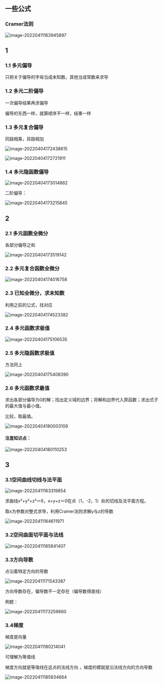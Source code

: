 ## 一些公式

### Cramer法则

![image-20220411163945897](https://s2.loli.net/2022/04/11/IYdBaFD9ey6CSsO.png)





## 1

### 1.1 多元偏导

只把关于偏导的字母当成未知数，其他当成常数来求导



### 1.2 多元二阶偏导

一次偏导结果再求偏导

偏导的东西一样，就算顺序不一样，结果一样



### 1.3 多元复合偏导

同路相乘，异路相加

![image-20220404172438615](https://s2.loli.net/2022/04/04/tweqQ15hkHO84Id.png)

![image-20220404172721911](https://s2.loli.net/2022/04/04/VcLHOxNdtAKFT6n.png)



### 1.4 多元隐函数偏导

![image-20220404173014862](https://s2.loli.net/2022/04/04/pbLQhjfYaTAqO4i.png)

二阶偏导：

![image-20220404173215845](https://s2.loli.net/2022/04/04/cUfdPAB7ehJCjZM.png)



## 2

### 2.1 多元函数全微分

各部分偏导之和

![image-20220404173519142](https://s2.loli.net/2022/04/04/eMjy98nVxZYhsm5.png)



### 2.2 多元复合函数全微分

![image-20220404174016758](https://s2.loli.net/2022/04/04/MBaLQFhHtWxsPoc.png)



### 2.3 已知全微分，求未知数

利用之前的公式，找对应

![image-20220404174523382](https://s2.loli.net/2022/04/04/vumALXgaRn6sW8O.png)



### 2.4 多元函数求极值



![image-20220404175106535](https://s2.loli.net/2022/04/04/sHkPQUqjbzF7gpO.png)



### 2.5 多元隐函数求极值

方法同上

![image-20220404175408390](https://s2.loli.net/2022/04/04/7eEVmtz3SpvMYaG.png)



### 2.6 多元函数求最值

求出各部分偏导为0的解；找出定义域的边界；将解和边界代入原函数；求出式子的最大值与最小值。

比较，取最值。

![image-20220404180003109](https://s2.loli.net/2022/04/04/HjDKFU231lWudQO.png)



#### 注意知识点：

![image-20220404180110253](https://s2.loli.net/2022/04/04/a3jTw7dDhv2u9se.png)

## 3

### 3.1空间曲线切线与法平面

![image-20220411163319854](https://s2.loli.net/2022/04/11/62FDyroBwTtVYIO.png)



求曲线x²+y²+z²＝6，x+y+z＝0在点（1，-2，1）处的切线及法平面方程。

取x为参数对整式求导，利用Cramer法则求解y与z的导数

![image-20220411164611971](https://s2.loli.net/2022/04/11/r4qIydUKkposwQJ.png)



### 3.2空间曲面切平面与法线

![image-20220411165841407](https://s2.loli.net/2022/04/11/muSgKVvqtpCl28c.png)



### 3.3方向导数

点沿着特定方向的导数

![image-20220411171543387](https://s2.loli.net/2022/04/11/5TRgZUI2bY7H8Wf.png)

方向导数存在，偏导数不一定存在（偏导数得直线）



例题：

![image-20220411173259660](https://s2.loli.net/2022/04/11/1YHO48yXdl2CZwq.png)



### 3.4梯度

梯度是向量

![image-20220411180214041](https://s2.loli.net/2022/04/11/Nz7YjCxd8ynbpoE.png)

可理解为等值线



梯度方向就是等值线在这点的法线方向	，梯度的模就是沿法线方向的方向导数

![image-20220411185934664](https://s2.loli.net/2022/04/11/iYJtkV5EfzPUrhv.png)











































